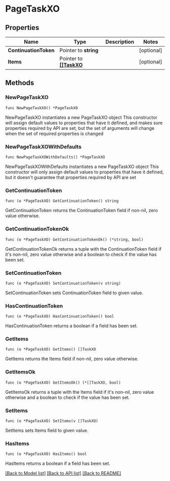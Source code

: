 # PageTaskXO

## Properties

Name | Type | Description | Notes
------------ | ------------- | ------------- | -------------
**ContinuationToken** | Pointer to **string** |  | [optional] 
**Items** | Pointer to [**[]TaskXO**](TaskXO.md) |  | [optional] 

## Methods

### NewPageTaskXO

`func NewPageTaskXO() *PageTaskXO`

NewPageTaskXO instantiates a new PageTaskXO object
This constructor will assign default values to properties that have it defined,
and makes sure properties required by API are set, but the set of arguments
will change when the set of required properties is changed

### NewPageTaskXOWithDefaults

`func NewPageTaskXOWithDefaults() *PageTaskXO`

NewPageTaskXOWithDefaults instantiates a new PageTaskXO object
This constructor will only assign default values to properties that have it defined,
but it doesn't guarantee that properties required by API are set

### GetContinuationToken

`func (o *PageTaskXO) GetContinuationToken() string`

GetContinuationToken returns the ContinuationToken field if non-nil, zero value otherwise.

### GetContinuationTokenOk

`func (o *PageTaskXO) GetContinuationTokenOk() (*string, bool)`

GetContinuationTokenOk returns a tuple with the ContinuationToken field if it's non-nil, zero value otherwise
and a boolean to check if the value has been set.

### SetContinuationToken

`func (o *PageTaskXO) SetContinuationToken(v string)`

SetContinuationToken sets ContinuationToken field to given value.

### HasContinuationToken

`func (o *PageTaskXO) HasContinuationToken() bool`

HasContinuationToken returns a boolean if a field has been set.

### GetItems

`func (o *PageTaskXO) GetItems() []TaskXO`

GetItems returns the Items field if non-nil, zero value otherwise.

### GetItemsOk

`func (o *PageTaskXO) GetItemsOk() (*[]TaskXO, bool)`

GetItemsOk returns a tuple with the Items field if it's non-nil, zero value otherwise
and a boolean to check if the value has been set.

### SetItems

`func (o *PageTaskXO) SetItems(v []TaskXO)`

SetItems sets Items field to given value.

### HasItems

`func (o *PageTaskXO) HasItems() bool`

HasItems returns a boolean if a field has been set.


[[Back to Model list]](../README.md#documentation-for-models) [[Back to API list]](../README.md#documentation-for-api-endpoints) [[Back to README]](../README.md)


